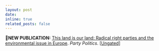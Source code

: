```yaml
---
layout: post
date: 
inline: true
related_posts: false
---
```


🔵**NEW PUBLICATION:** <a href="https://doi.org/10.1177/13540688251347882">This land is our land: Radical right parties and the environmental issue in Europe</a>. *Party Politics*. [<a href="https://www.researchgate.net/publication/392469332_This_Land_is_Our_Land_Radical_Right_Parties_and_the_Environmental_Issue_in_Europe">Ungated</a>]





